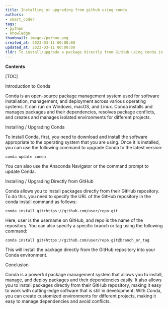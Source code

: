 ```yaml
---
title: Installing or upgrading from github using conda
authors:
- smart_coder
tags:
- python
- knowledge
thumbnail: images/python.png
created_at: 2023-03-11 00:00:00
updated_at: 2023-03-11 00:00:00
tldr: To install/upgrade a package directly from GitHub using conda in Python, use the following command conda install -c conda-forge git+https//github.com/username/repo\_name.git.
---
```


**Contents**

[TOC]

Introduction to Conda

Conda is an open-source package management system used for software installation, management, and deployment across various operating systems. It can run on Windows, macOS, and Linux. Conda installs and manages packages and their dependencies, resolves package conflicts, and creates and manages isolated environments for different projects.

Installing / Upgrading Conda

To install Conda, first, you need to download and install the software appropriate to the operating system that you are using. Once it is installed, you can use the following command to upgrade Conda to the latest version:

```conda update conda```

You can also use the Anaconda Navigator or the command prompt to update Conda.

Installing / Upgrading Directly from GitHub

Conda allows you to install packages directly from their GitHub repository. To do this, you need to specify the URL of the GitHub repository in the conda install command as follows:

```conda install git+https://github.com/user/repo.git```

Here, user is the username on GitHub, and repo is the name of the repository. You can also specify a specific branch or tag using the following command:

```conda install git+https://github.com/user/repo.git@branch_or_tag```

This will install the package directly from the GitHub repository into your Conda environment.

Conclusion

Conda is a powerful package management system that allows you to install, manage, and deploy packages and their dependencies easily. It also allows you to install packages directly from their GitHub repository, making it easy to work with cutting-edge software that is still in development. With Conda, you can create customized environments for different projects, making it easy to manage dependencies and avoid conflicts.
